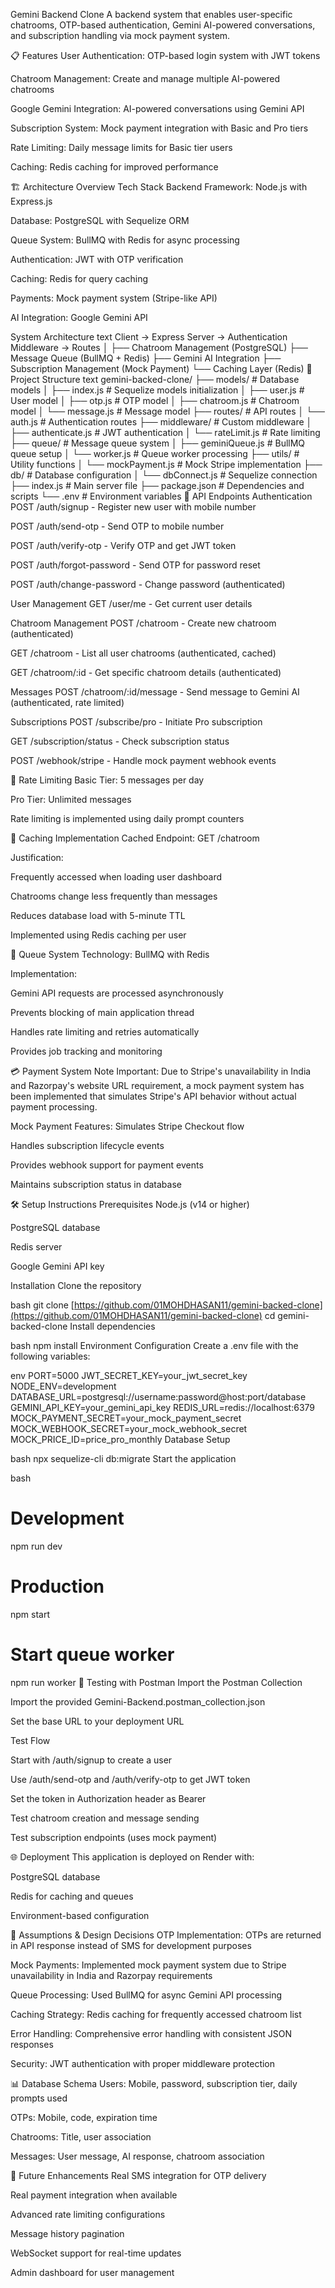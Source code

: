 Gemini Backend Clone
A backend system that enables user-specific chatrooms, OTP-based authentication, Gemini AI-powered conversations, and subscription handling via mock payment system.

📋 Features
User Authentication: OTP-based login system with JWT tokens

Chatroom Management: Create and manage multiple AI-powered chatrooms

Google Gemini Integration: AI-powered conversations using Gemini API

Subscription System: Mock payment integration with Basic and Pro tiers

Rate Limiting: Daily message limits for Basic tier users

Caching: Redis caching for improved performance

🏗️ Architecture Overview
Tech Stack
Backend Framework: Node.js with Express.js

Database: PostgreSQL with Sequelize ORM

Queue System: BullMQ with Redis for async processing

Authentication: JWT with OTP verification

Caching: Redis for query caching

Payments: Mock payment system (Stripe-like API)

AI Integration: Google Gemini API

System Architecture
text
Client → Express Server → Authentication Middleware → Routes
    │
    ├── Chatroom Management (PostgreSQL)
    ├── Message Queue (BullMQ + Redis)
    ├── Gemini AI Integration
    ├── Subscription Management (Mock Payment)
    └── Caching Layer (Redis)
📁 Project Structure
text
gemini-backed-clone/
├── models/                 # Database models
│   ├── index.js           # Sequelize models initialization
│   ├── user.js            # User model
│   ├── otp.js             # OTP model
│   ├── chatroom.js        # Chatroom model
│   └── message.js         # Message model
├── routes/                # API routes
│   └── auth.js           # Authentication routes
├── middleware/            # Custom middleware
│   ├── authenticate.js   # JWT authentication
│   └── rateLimit.js      # Rate limiting
├── queue/                # Message queue system
│   ├── geminiQueue.js    # BullMQ queue setup
│   └── worker.js         # Queue worker processing
├── utils/                # Utility functions
│   └── mockPayment.js    # Mock Stripe implementation
├── db/                   # Database configuration
│   └── dbConnect.js      # Sequelize connection
├── index.js              # Main server file
├── package.json          # Dependencies and scripts
└── .env                  # Environment variables
🔌 API Endpoints
Authentication
POST /auth/signup - Register new user with mobile number

POST /auth/send-otp - Send OTP to mobile number

POST /auth/verify-otp - Verify OTP and get JWT token

POST /auth/forgot-password - Send OTP for password reset

POST /auth/change-password - Change password (authenticated)

User Management
GET /user/me - Get current user details

Chatroom Management
POST /chatroom - Create new chatroom (authenticated)

GET /chatroom - List all user chatrooms (authenticated, cached)

GET /chatroom/:id - Get specific chatroom details (authenticated)

Messages
POST /chatroom/:id/message - Send message to Gemini AI (authenticated, rate limited)

Subscriptions
POST /subscribe/pro - Initiate Pro subscription

GET /subscription/status - Check subscription status

POST /webhook/stripe - Handle mock payment webhook events

🚦 Rate Limiting
Basic Tier: 5 messages per day

Pro Tier: Unlimited messages

Rate limiting is implemented using daily prompt counters

💾 Caching Implementation
Cached Endpoint: GET /chatroom

Justification:

Frequently accessed when loading user dashboard

Chatrooms change less frequently than messages

Reduces database load with 5-minute TTL

Implemented using Redis caching per user

🔄 Queue System
Technology: BullMQ with Redis

Implementation:

Gemini API requests are processed asynchronously

Prevents blocking of main application thread

Handles rate limiting and retries automatically

Provides job tracking and monitoring

💳 Payment System Note
Important: Due to Stripe's unavailability in India and Razorpay's website URL requirement, a mock payment system has been implemented that simulates Stripe's API behavior without actual payment processing.

Mock Payment Features:
Simulates Stripe Checkout flow

Handles subscription lifecycle events

Provides webhook support for payment events

Maintains subscription status in database

🛠️ Setup Instructions
Prerequisites
Node.js (v14 or higher)

PostgreSQL database

Redis server

Google Gemini API key

Installation
Clone the repository

bash
git clone [https://github.com/01MOHDHASAN11/gemini-backed-clone](https://github.com/01MOHDHASAN11/gemini-backed-clone)
cd gemini-backed-clone
Install dependencies

bash
npm install
Environment Configuration
Create a .env file with the following variables:

env
PORT=5000
JWT_SECRET_KEY=your_jwt_secret_key
NODE_ENV=development
DATABASE_URL=postgresql://username:password@host:port/database
GEMINI_API_KEY=your_gemini_api_key
REDIS_URL=redis://localhost:6379
MOCK_PAYMENT_SECRET=your_mock_payment_secret
MOCK_WEBHOOK_SECRET=your_mock_webhook_secret
MOCK_PRICE_ID=price_pro_monthly
Database Setup

bash
npx sequelize-cli db:migrate
Start the application

bash
# Development
npm run dev

# Production
npm start

# Start queue worker
npm run worker
🧪 Testing with Postman
Import the Postman Collection

Import the provided Gemini-Backend.postman_collection.json

Set the base URL to your deployment URL

Test Flow

Start with /auth/signup to create a user

Use /auth/send-otp and /auth/verify-otp to get JWT token

Set the token in Authorization header as Bearer <token>

Test chatroom creation and message sending

Test subscription endpoints (uses mock payment)

🌐 Deployment
This application is deployed on Render with:

PostgreSQL database

Redis for caching and queues

Environment-based configuration

🤝 Assumptions & Design Decisions
OTP Implementation: OTPs are returned in API response instead of SMS for development purposes

Mock Payments: Implemented mock payment system due to Stripe unavailability in India and Razorpay requirements

Queue Processing: Used BullMQ for async Gemini API processing

Caching Strategy: Redis caching for frequently accessed chatroom list

Error Handling: Comprehensive error handling with consistent JSON responses

Security: JWT authentication with proper middleware protection

📊 Database Schema
Users: Mobile, password, subscription tier, daily prompts used

OTPs: Mobile, code, expiration time

Chatrooms: Title, user association

Messages: User message, AI response, chatroom association

🔮 Future Enhancements
Real SMS integration for OTP delivery

Real payment integration when available

Advanced rate limiting configurations

Message history pagination

WebSocket support for real-time updates

Admin dashboard for user management
